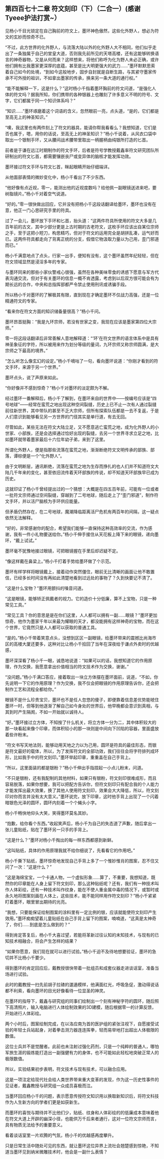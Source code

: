 ## 第四百七十二章 符文刻印（下）（二合一）(感谢Tyeee护法打赏~）
见杨小千目光锁定在自己胸前的符文上，墨环神色傲然，这些化外野人，想必为符文的玄妙而惊奇不已。

“不过，此方世界的化外野人，与流落大陆以外的化外野人大不相同，他们似乎走出了一条独属于自己的堂皇大道，否则我先前所见的天塔高楼，还有这能够转换语言的神奇器物，又是从何而来？这样想来，将他们称呼为化为野人未必正确，或许他们拥有比我墨家更深厚的底蕴，甚至是比大明更强大的武力……”墨环默默思索着自己如今的处境，“到如今这般地步，固步自封就是自断生路，与其紧守墨家传承不可外授的祖训，不如拿出墨家的传承，换来另一条大道的通行权。”

“能不能解释一下，这是什么？”这时杨小千指着墨环胸前的符文问道，“是强化人体的符文吗？据我所知，你们携带的各种银器上也雕刻了许多意义不明的符号、文字，它们都属于同一个知识体系吗？”

“知识……”墨环琢磨着这个词语的含义，忽然眼前一亮，点头道，“是的，它们都是至高无上的神圣知识。”

“噢，我这里也有两件刻上了符文的器具，能请你帮我看看么？我想知道，它们是否也属于，嗯，用你的话说，至高无上的神圣知识？”杨小千说着，从风衣口袋中取出一个银制手环，又从腰间战术腰带里取出一柄握柄由纯银所打造的匕首。

前者是于谦在远江时期制作的符文手环，后者是符号学教授戴鑫率符文研究团队所研制出的符文匕首，都需要镶嵌丧尸或变异体的脑核才能发挥功效。

墨环接过符文手环与符文匕首，眯起眼睛开始仔细端详。

从他面部表情的微妙变化中，杨小千看出了不少东西。

“他好像有点近视，零一，能测出他的近视度数吗？给他佩一副眼镜送进来吧，要树脂镜片。”杨小千对着空气说道。

“好的。”零一很快做出回应，它并没有把杨小千这段话翻译给墨环，墨环也没有在意，他正一门心思研究手里的符具。

过了一会儿，墨环放下手环和匕首，抬头道：“这两件符具所使用的符文大多是几百年前的古文，其中少部分更是上古时期的古老符文，这枚手环应该出自某位宗师之手，至于这把小短刀，构思精巧，但对于符文的运用完全是胡拼乱凑，运气好而已。这两件符具都走向了背离正统的分支，假借它物汲取力量以为己用，歪门邪道而已。”

杨小千满意地点了点头，行家一出手，便知有没有，这个墨环虽然年纪轻轻，但在符文领域显然是浸淫多年的专家。

与墨环同来的那些小家伙警戒心很强，虽然在各种美味零食的诱惑下愿意与军方代表沟通交流，但对于有关墨环的信息一概不肯透露，考虑到以后双方很可能会有为期长远的合作，中央和总指挥部都严令禁止使用刑讯或诱骗手段。

所以杨小千对墨环的了解极其有限，直到现在才确定墨环不仅战力高强，还是一位精通符文的专家。

“看来你在符文方面的知识储备量很高？”杨小千问。

墨环昂首挺胸：“我是九环宗师，若没有世家之变，我现在应该是墨家第四位大宗师。”

零一将这段话翻译后非常善解人意地解释道：“‘环’在符文世界的语言体系中是具有神圣象征的字符，所以被用来作为划分等级的量词，九环宗师又称宗师圆满，是大宗师之下最高的境界。”

“怎么听怎么像玄幻的设定。”杨小千嘀咕了一句，看向墨环说道：“你刚才看到的符文手环，来源于另一个世界。”

墨环点头，说了声原来如此。

“你好像并不感到惊奇？”杨小千对墨环的淡定颇为不解。

经过墨环一番解释后，杨小千了解到，在墨环来自的世界中——按编号应该是“四号地球”——经常在蛮荒之地出现这种空间裂缝，历史上已不止一次有人通过裂缝前往新世界，其中带队的甚至不乏大宗师，但所有探索队伍都是一去不复返，于是人们意识到能够看见另一方世界的门径其实是单行道，有去无回。

尽管如此，某些无法在符文大陆立足，又不愿意逃亡蛮荒之地，成为化外野人的小世家、小部族，还是会选择通过恰好出现的裂缝，去另一个世界寻求立足之地，比如墨环就带着墨家最后十六位年幼子弟，来到了这里。

所谓化外野人，便是指那些流落在蛮荒之地，渐渐断绝符文文明传承的部族、部落，谭棕便是一个“化外野人”。

由于文明断层，通讯断绝，流落在蛮荒之地为生存而挣扎的也人们并不知道符文大陆几千年来的变化，甚至依旧流传着天环部族的传说，却不知道天环部族早已成为历史。

这就印证了杨小千曾经提出过的一个猜想：大概是在四五百年前，可能有一位或者一批符文宗师通过空间裂缝，穿越到了二号地球，随后走上了“歪门邪道”，制作符文手环，并以活尸脑核为手环供应能量。

但矛盾仍然存在，在二号地球，魔潮降临距离活尸危机有两百年的间隔，这一疑点依然无法解释。

“好的，非常感谢你的配合，希望我们能够一直保持这种高效率的交流，作为感谢，我有一件小礼物要送给你。”杨小千伸手接住从天花板上降下来的眼镜，递向墨环，“戴上试试。”

墨环毫不犹豫地接过眼镜，可把眼镜握在手里后却迟疑不定。

“像这样戴在鼻梁上。”杨小千打着手势给墨环做了个示范。

墨环有样学样将眼镜戴上，接着动作突然僵住，眼前无比清晰的画面让他不敢置信，已经多长时间没有再如此清楚地看到过远处的事物了？久到快要记不清了。

“这是什么宝物？”墨环用颤抖的嗓音问道。

“这是眼镜，能够矫正佩戴者的视力。它的造价十分低廉，算不上宝物，只是一种常见工具。”

“常见工具？你的意思是是在你们这里，人人都可以拥有一副……眼镜？”墨环更加惊奇，他作为墨家千年以来最为耀眼的天才，都没能拥有这样神奇的宝物，而在这个世界，它竟然只是人人都可以获取的普通工具。

“是的。”杨小千带着笑意点头，没想到区区一副眼镜，给墨环带来的震撼比尚海市区的高楼大厦还要多，这种对比让杨小千拾回了当年在深夜给于谦点外卖时的优越感，

墨环深深看了杨小千一眼，诚恳地说道：“如果可以的话，我想知道它的作用原理，作为交换，我愿意拿出价值相当的符文技术作为交换，谢谢。”

“没问题。”杨小千满口答应，接着取出一块立方体摆在墨环面前，说道，“不如，你先说明一下它的作用原理？作为交换，我不仅会把眼镜的作用原理告诉你，还会把制作工艺和流程全都给你。”

眼镜不是什么珍贵宝贝，墨环也不是任人忽悠的傻子，即便靠着信息差优势能唬住墨环一时，但等到他逐渐了解自己如今身处的世界后，他早晚都会意识到真相，与其到时产生隔阂，不如一开始就以诚待人。

“好。”墨环接过立方体，不知按了什么机关，将立方体一分为二，其中体积较大的那一块看起来像个印章，而体积较小的那一块则是中间向下凹陷的容器，里面盛放着些许粉末。

“符文书写天地法则，能够动用天地之力以为己用，圆环是符具的最佳形态，而银是符文最好的载体，所以，为了发挥符文的全部功效，我们往往会将字符排列成环形，比如我手中的符文刻印。”墨环举起印章，重重盖在自己手背上。

“所以，这里面装的都是银粉？”杨小千伸出手指捏起一小点儿粉末，问道。

“不只是银粉，还有我配制的其他材料，如果只有银粉，符文刻印很难成形，而且容易脱落，如果你想要，我可以把配方告诉你，但符文刻印只有配合我的个人能力才能发挥出最大效果，换了其他人使用符文刻印，效果会大大降低，所以，符文刻印对你而言并没有太大意义。”墨环说完，放下印章，这时他手背上出现了一个闪着暗银色光泽的圆环，圆环内刻着一个个蝇头小字。

杨小千畅快地仰头大笑，笑得墨环莫名其妙。

“抱歉，给你看个东西。”收起笑声后，杨小千为自己的失态道了声歉，随后拿出一张儿童贴纸，贴在了墨环另一只手的手背上。

“这是什么？”墨环对杨小千掏出的每一样东西都感到新鲜。

“这叫贴纸，具体的作用原理我就不给你细说了，先看看它的作用吧。”

杨小千撕下贴纸，墨环惊奇地发现自己手背上多了一个惟妙惟肖的图案，忍不住又问了一次：“这是什么？”

“这是海绵宝宝，一个卡通人物，一个虚拟形象……算了，不重要，我想知道，既然你的印章能在人身上留下符文刻印，那么这种贴纸呢？还有，我们有一种技术叫作人体彩绘，还有一种技术叫作纹身，能在不使人重金属中毒的情况下，或暂时或永久地将图案刻画在人体上，这些技术，能不能同样用作符文刻印？”杨小千紧紧盯着墨环，眼里冒出期待的光亮。

“我想，只要能保证绘制图案的涂料里有一定比例的银，应该就能使符文刻印产生效用。”墨环痴痴望着儿童贴纸在自己手背上留下的图案，喃喃道，“这真是太神奇了，你们……到底是怎么做到的？”

得到肯定答复后，杨小千大喜过望，若能将革新过往认知的未知技术，与现有的已知技术相融合，将会产生怎样的结果？

“如果你愿意，我们现在就可以进行试验。”杨小千迫不及待地想要验证，墨环的急切并不比杨小千要少。

得到墨环的肯定回应后，戴教授很快带着一批组员和成套仪器走进谈话室，准备当场进行试验。

此时的戴教授一扫先前胡子拉碴的邋遢模样，他满面红光，呼吸急促，激动得说话都不利索，看向墨环的目光好像看待一位显圣的神灵。

在墨环的指导下，戴鑫与研究组的同事们绘制出一个刻有神秘字符的圆环，随后照下高清照片，输入电脑进行人体绘制效果的3D建模，随后根据零一的计算反馈，开始进行人体彩绘。

两个小时后，图案绘制完成，在以洛应南为首的医护组的紧张注视下，自愿接受试验的年轻士兵站起身，对着拳击测力器连连挥拳，轻而易举地打出超出人体极限的数值。

这位士兵并不是觉醒者。此前也未注射过强化药剂，只是一个纯粹的普通人，哪怕军旅生涯的锻炼能打造出一副强健有力的身体，也不可能如此轻松地突破正常人的极限数值。

所以，实验结果初步表明，符文技术与现有技术，可以融合应用。

这是一项注定给现代社会给人类世界带来重大变革的发现，作为这一历史性事件的见证者，戴鑫教授与研究组一众成员喜极而泣。

当墨环回应杨小千的问题，表示愿意传授符文知识用以换取新知识后，将符文科技作为人生新方向的学者们更是如获新生。

而墨环的喜悦与期待并不比他们少，贴纸、纹身和人体彩绘的的低廉成本意味着他在符文大道上开辟的幽深小径，也能供万千后来者通行，这对一位符文宗师而言，具有物质无法给予的重要意义。

看着谈话室里一片欢腾的气氛，杨小千的优越感再度攀升。

只是日常生活中随处可见的东西，就让墨环这位异界上流社会翘楚感到惊艳，不知道当墨环见到纳米微雕技术时，他会是一副什么表情？

